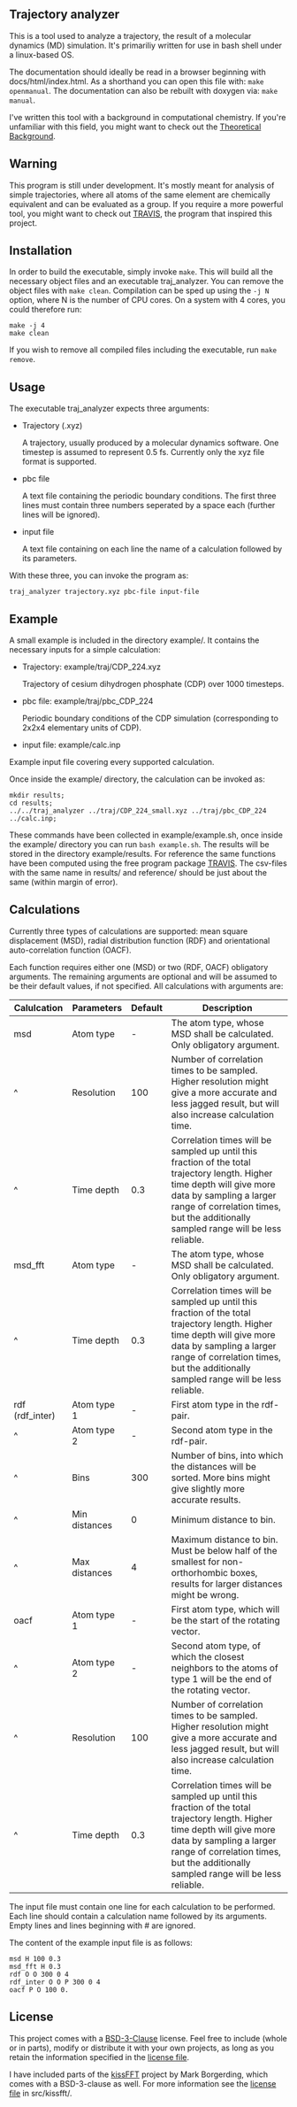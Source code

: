 ## Trajectory analyzer #

This is a tool used to analyze a trajectory, the result of a molecular dynamics (MD) simulation. It's primariliy written for use in bash shell under a linux-based OS.

The documentation should ideally be read in a browser beginning with docs/html/index.html. As a shorthand you can open this file with: `make openmanual`. The documentation can also be rebuilt with doxygen via: `make manual`.

I've written this tool with a background in computational chemistry. If you're unfamiliar with this field, you might want to check out the [Theoretical Background](docs/THEORY.md).

## Warning #

This program is still under development. It's mostly meant for analysis of simple trajectories, where all atoms of the same element are chemically equivalent and can be evaluated as a group. If you require a more powerful tool, you might want to check out [TRAVIS](http://www.travis-analyzer.de/), the program that inspired this project.

## Installation #

In order to build the executable, simply invoke `make`. This will build all the necessary object files and an executable traj_analyzer. You can remove the object files with `make clean`.
Compilation can be sped up using the `-j N` option, where N is the number of CPU cores. On a system with 4 cores, you could therefore run:

    make -j 4
    make clean

If you wish to remove all compiled files including the executable, run `make remove`.

## Usage #

The executable traj_analyzer expects three arguments:
- Trajectory (.xyz)
 
    A trajectory, usually produced by a molecular dynamics software. One timestep is assumed to represent 0.5 fs. Currently only the xyz file format is supported.

- pbc file

    A text file containing the periodic boundary conditions. The first three lines must contain three numbers seperated by a space each (further lines will be ignored).

- input file

    A text file containing on each line the name of a calculation followed by its parameters.

With these three, you can invoke the program as:

    traj_analyzer trajectory.xyz pbc-file input-file

## Example #

A small example is included in the directory example/. It contains the necessary inputs for a simple calculation:
- Trajectory: example/traj/CDP_224.xyz

    Trajectory of cesium dihydrogen phosphate (CDP) over 1000 timesteps. 

- pbc file: example/traj/pbc_CDP_224

    Periodic boundary conditions of the CDP simulation (corresponding to 2x2x4 elementary units of CDP).

- input file: example/calc.inp

 Example input file covering every supported calculation.

Once inside the example/ directory, the calculation can be invoked as:

~~~~~~~~~~~~~~
mkdir results; 
cd results;
../../traj_analyzer ../traj/CDP_224_small.xyz ../traj/pbc_CDP_224 ../calc.inp;
~~~~~~~~~~~~~~

These commands have been collected in example/example.sh, once inside the example/ directory you can run `bash example.sh`. The results will be stored in the directory example/results. For reference the same functions have been computed using the free program package [TRAVIS](http://www.travis-analyzer.de/). The csv-files with the same name in results/ and reference/ should be just about the same (within margin of error).

## Calculations #

Currently three types of calculations are supported: mean square displacement (MSD), radial distribution function (RDF) and orientational auto-correlation function (OACF). 

Each function requires either one (MSD) or two (RDF, OACF) obligatory arguments. The remaining arguments are optional and will be assumed to be their default values, if not specified. All calculations with arguments are:

Calulcation | Parameters | Default | Description
------------|------------|---------|------------
msd         | Atom type  |    -    | The atom type, whose MSD shall be calculated. Only obligatory argument.
^           | Resolution |   100   | Number of correlation times to be sampled. Higher resolution might give a more accurate and less jagged result, but will also increase calculation time.
^           | Time depth |   0.3   | Correlation times will be sampled up until this fraction of the total trajectory length. Higher time depth will give more data by sampling a larger range of correlation times, but the additionally sampled range will be less reliable.
msd_fft     | Atom type  |    -    | The atom type, whose MSD shall be calculated. Only obligatory argument.
^           | Time depth |   0.3   | Correlation times will be sampled up until this fraction of the total trajectory length. Higher time depth will give more data by sampling a larger range of correlation times, but the additionally sampled range will be less reliable.
rdf (rdf_inter)        | Atom type 1 |   -    | First atom type in the rdf-pair.
^ | Atom type 2 |   -    | Second atom type in the rdf-pair.
^           | Bins        |   300  | Number of bins, into which the distances will be sorted. More bins might give slightly more accurate results.
^           | Min distances | 0    | Minimum distance to bin.
^           | Max distances | 4    | Maximum distance to bin. Must be below half of the smallest for non-orthorhombic boxes, results for larger distances might be wrong.
oacf        | Atom type 1 |   -    | First atom type, which will be the start of the rotating vector.
^           | Atom type 2 |   -    | Second atom type, of which the closest neighbors to the atoms of type 1 will be the end of the rotating vector.
^           | Resolution |   100   | Number of correlation times to be sampled. Higher resolution might give a more accurate and less jagged result, but will also increase calculation time.
^           | Time depth |   0.3   | Correlation times will be sampled up until this fraction of the total trajectory length. Higher time depth will give more data by sampling a larger range of correlation times, but the additionally sampled range will be less reliable.

The input file must contain one line for each calculation to be performed. Each line should contain a calculation name followed by its arguments. Empty lines and lines beginning with # are ignored.

The content of the example input file is as follows:

    msd H 100 0.3
    msd_fft H 0.3
    rdf O O 300 0 4
    rdf_inter O O P 300 0 4
    oacf P O 100 0.

## License #

This project comes with a [BSD-3-Clause](https://opensource.org/licenses/BSD-3-Clause) license. Feel free to include (whole or in parts), modify or distribute it with your own projects, as long as you retain the information specified in the [license file](../../LICENSE).

I have included parts of the [kissFFT](https://github.com/mborgerding/kissfft) project by Mark Borgerding, which comes with a BSD-3-clause as well. For more information see the [license file](../../src/kissFFT/COPYING) in src/kissfft/.

